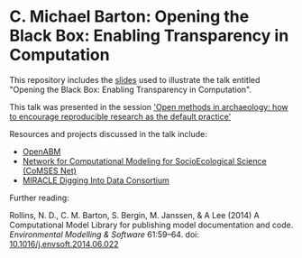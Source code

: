 # C. Michael Barton: Opening the Black Box: Enabling Transparency in Computation

This repository includes the [slides](https://github.com/benmarwick/SAA2015-Open-Methods/tree/master/Barton_etal) used to illustrate the talk entitled "Opening the Black Box: Enabling Transparency in Computation". 

This talk was presented in the session ['Open methods in archaeology: how to encourage reproducible research as the default practice'](http://core.tdar.org/collection/29739/open-methods-in-archaeology-how-to-encourage-reproducible-research-as-the-default-practice)

Resources and projects discussed in the talk include:

* [OpenABM](https://www.openabm.org/)
* [Network for Computational Modeling for SocioEcological Science (CoMSES Net)](https://github.com/comses)
* [MIRACLE Digging Into Data Consortium](http://wici.ca/new/research/digging-into-data-did-research/)
 
Further reading:

Rollins, N. D., C. M. Barton, S. Bergin, M. Janssen, & A Lee (2014) A Computational Model Library for publishing model documentation and code. _Environmental Modelling & Software_ 61:59–64. doi: [10.1016/j.envsoft.2014.06.022](http://dx.doi.org/10.1016/j.envsoft.2014.06.022)



